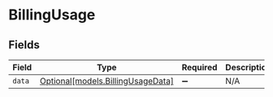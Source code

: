 # BillingUsage


## Fields

| Field                                                              | Type                                                               | Required                                                           | Description                                                        |
| ------------------------------------------------------------------ | ------------------------------------------------------------------ | ------------------------------------------------------------------ | ------------------------------------------------------------------ |
| `data`                                                             | [Optional[models.BillingUsageData]](../models/billingusagedata.md) | :heavy_minus_sign:                                                 | N/A                                                                |